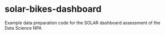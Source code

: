 # solar-bikes-dashboard
Example data preparation code for the SOLAR dashboard assessment of the Data Science NPA

